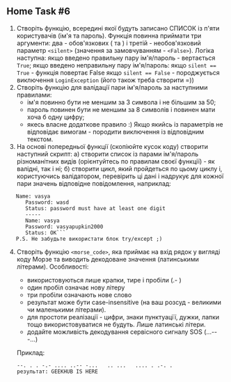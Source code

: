## Home Task #6
1. Створіть функцію, всередині якої будуть записано СПИСОК із п'яти користувачів (ім'я та пароль). Функція повинна приймати три аргументи: два - обов'язкових (<username> та <password>) і третій - необов'язковий параметр `<silent>` (значення за замовчуванням - `<False>`).
Логіка наступна:
    якщо введено правильну пару ім'я/пароль - вертається `True`;
    якщо введено неправильну пару ім'я/пароль:
        якщо `silent == True` - функція повертає False
        якщо `silent == False` - породжується виключення `LoginException` (його також треба створити =))
2. Створіть функцію для валідації пари ім'я/пароль за наступними правилами:
   - ім'я повинно бути не меншим за 3 символа і не більшим за 50;
   - пароль повинен бути не меншим за 8 символів і повинен мати хоча б одну
   цифру;
   - якесь власне додаткове правило :)
   Якщо якийсь із параметрів не відповідає вимогам - породити виключення із відповідним текстом.
3. На основі попередньої функції (скопіюйте кусок коду) створити наступний скрипт:
   а) створити список із парами ім'я/пароль різноманітних видів (орієнтуйтесь по правилам своєї функції) - як валідні, так і ні;
   б) створити цикл, який пройдеться по цьому циклу і, користуючись валідатором, перевірить ці дані і надрукує для кожної пари значень відповідне повідомлення, наприклад:
```
   Name: vasya
      Password: wasd
      Status: password must have at least one digit
      -----
      Name: vasya
      Password: vasyapupkin2000
      Status: OK```
   P.S. Не забудьте використати блок try/except ;)
```
4. Створіть функцію `<morse_code>`, яка приймає на вхід рядок у вигляді коду Морзе та виводить декодоване значення (латинськими літерами).
   Особливості:
    - використовуються лише крапки, тире і пробіли (.- )
    - один пробіл означає нову літеру
    - три пробіли означають нове слово
    - результат може бути case-insensitive (на ваш розсуд - великими чи маленькими літерами).
    - для простоти реалізації - цифри, знаки пунктуацїї, дужки, лапки тощо використовуватися не будуть. Лише латинські літери.
    - додайте можливість декодування сервісного сигналу SOS (...---...)
    
   Приклад:
    ```
   --. . . -.- .... ..-- -...   .. ...   .... . .-. .
    результат: GEEKHUB IS HERE
   ```